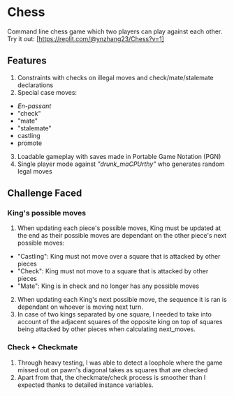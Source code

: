 # Chess
Command line chess game which two players can play against each other.  
Try it out: [https://replit.com/@ynzhang23/Chess?v=1]

## Features
1. Constraints with checks on illegal moves and check/mate/stalemate declarations
2. Special case moves:
  - <em>En-passant</em>
  - "check"
  - "mate"
  - "stalemate"
  - castling
  - promote
3. Loadable gameplay with saves made in Portable Game Notation (PGN)
4. Single player mode against <em>"drunk_maCPUrthy"</em> who generates random legal moves

## Challenge Faced
### King's possible moves
1. When updating each piece's possible moves, King must be updated at the end as their possible moves are dependant on the other piece's next possible moves:
  - "Castling": King must not move over a square that is attacked by other pieces
  - "Check": King must not move to a square that is attacked by other pieces
  - "Mate": King is in check and no longer has any possible moves
2. When updating each King's next possible move, the sequence it is ran is dependant on whoever is moving next turn.
3. In case of two kings separated by one square, I needed to take into account of the adjacent squares of the opposite king on top of squares being attacked by other pieces when calculating next_moves.

### Check + Checkmate
1. Through heavy testing, I was able to detect a loophole where the game missed out on pawn's diagonal takes as squares that are checked
2. Apart from that, the checkmate/check process is smoother than I expected thanks to detailed instance variables.

